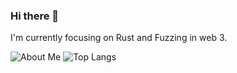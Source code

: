 ### Hi there 👋

I'm currently focusing on Rust and Fuzzing in web 3.

![About Me](https://github-readme-stats.vercel.app/api?username=jacob-chia&show_icons=true&theme=transparent&hide_title=true&hide_rank=true&hide=issues)
![Top Langs](https://github-readme-stats.vercel.app/api/top-langs/?username=jacob-chia&theme=transparent&langs_coun=3)
